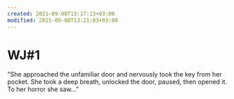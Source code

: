 ```yaml
---
created: 2021-09-08T13:17:13+03:00
modified: 2021-09-08T13:21:03+03:00
---
```


# WJ#1

"She approached the unfamiliar door and nervously took the key from her pocket. She took a deep breath, unlocked the door, paused, then opened it. To her horror she saw…”
